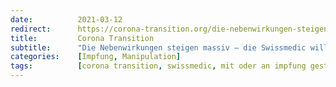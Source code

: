 ```yaml
---
date:          2021-03-12
redirect:      https://corona-transition.org/die-nebenwirkungen-steigen-massiv-die-swissmedic-will-in-zukunft-auf
title:         Corona Transition
subtitle:      "Die Nebenwirkungen steigen massiv – die Swissmedic will in Zukunft auf Sicherheitsprüfungen verzichten"
categories:    [Impfung, Manipulation]
tags:          [corona transition, swissmedic, mit oder an impfung gestorben, impf-nebenwirkungen]
---
```


